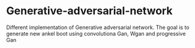 # Generative-adversarial-network

Different implementation of Generative adversarial network. The goal is to generate new ankel boot using convolutiona Gan, Wgan and progressive Gan
